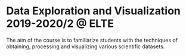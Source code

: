 # Data Exploration and Visualization 2019-2020/2 @ ELTE

The aim of the course is to familiarize students with the techniques of obtaining, processing and visualizing various scientific datasets.
